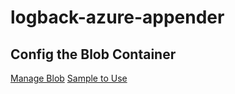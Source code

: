 # logback-azure-appender
## Config the Blob Container
[Manage Blob](https://docs.microsoft.com/en-us/azure/storage/blobs/storage-quickstart-blobs-java?tabs=powershell)
[Sample to Use](https://github.com/showpune/logback-azure-appender/blob/master/logback-azure-sample/src/main/resources/logback-spring.xml)

